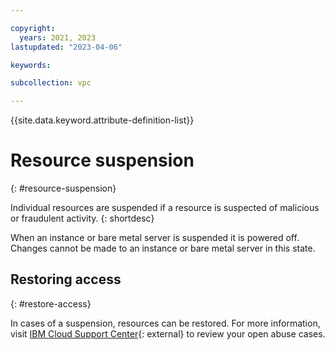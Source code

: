 ```yaml
---

copyright:
  years: 2021, 2023
lastupdated: "2023-04-06"

keywords:

subcollection: vpc

---
```


{{site.data.keyword.attribute-definition-list}}

# Resource suspension
{: #resource-suspension}

Individual resources are suspended if a resource is suspected of malicious or fraudulent activity.
{: shortdesc}

When an instance or bare metal server is suspended it is powered off. Changes cannot be made to an instance or bare metal server in this state.

## Restoring access
{: #restore-access}

In cases of a suspension, resources can be restored. For more information, visit [IBM Cloud Support Center](https://cloud.ibm.com/unifiedsupport/cases){: external} to review your open abuse cases.
